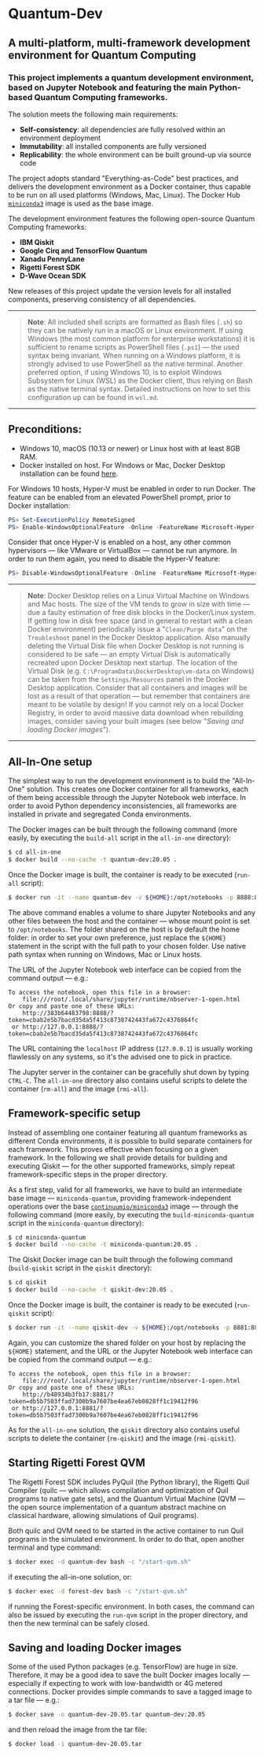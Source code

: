 # Quantum-Dev

## A multi-platform, multi-framework development environment for Quantum Computing

### This project implements a quantum development environment, based on Jupyter Notebook and featuring the main Python-based Quantum Computing frameworks.

The solution meets the following main requirements:
* **Self-consistency**: all dependencies are fully resolved within an environment deployment
* **Immutability**: all installed components are fully versioned
* **Replicability**: the whole environment can be built ground-up via source code

The project adopts standard "Everything-as-Code" best practices, and delivers the development environment as a Docker container, thus capable to be run on all used platforms (Windows, Mac, Linux). The Docker Hub [``miniconda3``](https://hub.docker.com/r/continuumio/miniconda3/) image is used as the base image.

The development environment features the following open-source Quantum Computing frameworks:

* **IBM Qiskit**
* **Google Cirq and TensorFlow Quantum**
* **Xanadu PennyLane**
* **Rigetti Forest SDK**
* **D-Wave Ocean SDK**

New releases of this project update the version levels for all installed components, preserving consistency of all dependencies.

---
> **Note**: All included shell scripts are formatted as Bash files (``.sh``) so they can be natively run in a macOS or Linux environment. If using Windows (the most common platform for enterprise workstations) it is sufficient to rename scripts as PowerShell files (``.ps1``) &mdash; the used syntax being invariant. When running on a Windows platform, it is strongly advised to use PowerShell as the native terminal. Another preferred option, if using Windows 10, is to exploit Windows Subsystem for Linux (WSL) as the Docker client, thus relying on Bash as the native terminal syntax. Detailed instructions on how to set this configuration up can be found in ``wsl.md``.
---

## Preconditions:

* Windows 10, macOS (10.13 or newer) or Linux host with at least 8GB RAM.
* Docker installed on host. For Windows or Mac, Docker Desktop installation can be found [here](https://www.docker.com/products/docker-desktop).

For Windows 10 hosts, Hyper-V must be enabled in order to run Docker. The feature can be enabled from an elevated PowerShell prompt, prior to Docker installation:

```powershell
PS> Set-ExecutionPolicy RemoteSigned
PS> Enable-WindowsOptionalFeature -Online -FeatureName Microsoft-Hyper-V –All
```

Consider that once Hyper-V is enabled on a host, any other common hypervisors &mdash; like VMware or VirtualBox &mdash; cannot be run anymore. In order to run them again, you need to disable the Hyper-V feature:

```powershell
PS> Disable-WindowsOptionalFeature -Online -FeatureName Microsoft-Hyper-V –All
```

---
> **Note**: Docker Desktop relies on a Linux Virtual Machine on Windows and Mac hosts. The size of the VM tends to grow in size with time &mdash; due a faulty estimation of free disk blocks in the Docker/Linux system. If getting low in disk free space (and in general to restart with a clean Docker environment) periodically issue a "``Clean/Purge data``" on the ``Troubleshoot`` panel in the Docker Desktop application. Also manually deleting the Virtual Disk file when Docker Desktop is not running is considered to be safe &mdash; an empty Virtual Disk is automatically recreated upon Docker Desktop next startup. The location of the Virtual Disk (e.g. ``C:\ProgramData\DockerDesktop\vm-data`` on Windows) can be taken from the ``Settings/Resources`` panel in the Docker Desktop application. Consider that all containers and images will be lost as a result of that operation &mdash; but remember that containers are meant to be volatile by design! If you cannot rely on a local Docker Registry, in order to avoid massive data download when rebuilding images, consider saving your built images (see below "_Saving and loading Docker images_").
---

## All-In-One setup

The simplest way to run the development environment is to build the "All-In-One" solution. This creates one Docker container for all frameworks, each of them being accessible through the Jupyter Notebook web interface. In order to avoid Python dependency inconsistencies, all frameworks are installed in private and segregated Conda environments.

The Docker images can be built through the following command (more easily, by executing the ``build-all`` script in the ``all-in-one`` directory):

```sh
$ cd all-in-one
$ docker build --no-cache -t quantum-dev:20.05 .
```

Once the Docker image is built, the container is ready to be executed (``run-all`` script):

```sh
$ docker run -it --name quantum-dev -v ${HOME}:/opt/notebooks -p 8888:8888 quantum-dev:20.05 /bin/bash -c "/opt/conda/bin/jupyter notebook --notebook-dir=/opt/notebooks --ip='0.0.0.0' --port=8888 --no-browser --allow-root"
```

The above command enables a volume to share Jupyter Notebooks and any other files between the host and the container &mdash; whose mount point is set to ``/opt/notebooks``. The folder shared on the host is by default the home folder: in order to set your own preference, just replace the ``${HOME}`` statement in the script with the full path to your chosen folder. Use native path syntax when running on Windows, Mac or Linux hosts.

The URL of the Jupyter Notebook web interface can be copied from the command output &mdash; e.g.:

    To access the notebook, open this file in a browser:
        file:///root/.local/share/jupyter/runtime/nbserver-1-open.html
    Or copy and paste one of these URLs:
        http://383b64483798:8888/?token=cbab2e5b7bacd35da5f413c8738742443fa672c4376864fc
     or http://127.0.0.1:8888/?token=cbab2e5b7bacd35da5f413c8738742443fa672c4376864fc

The URL containing the ``localhost`` IP address (``127.0.0.1``) is usually working flawlessly on any systems, so it's the advised one to pick in practice.

The Jupyter server in the container can be gracefully shut down by typing ``CTRL-C``. The ``all-in-one`` directory also contains useful scripts to delete the container (``rm-all``) and the image (``rmi-all``).

## Framework-specific setup

Instead of assembling one container featuring all quantum frameworks as different Conda environments, it is possible to build separate containers for each framework. This proves effective when focusing on a given framework. In the following we shall provide details for building and executing Qiskit &mdash; for the other supported frameworks, simply repeat framework-specific steps in the proper directory.

As a first step, valid for all frameworks, we have to build an intermediate base image &mdash; ``miniconda-quantum``, providing framework-independent operations over the base [``continuumio/miniconda3``](https://hub.docker.com/r/continuumio/miniconda3/) image &mdash; through the following command (more easily, by executing the ``build-miniconda-quantum`` script in the ``miniconda-quantum`` directory):

```sh
$ cd miniconda-quantum
$ docker build --no-cache -t miniconda-quantum:20.05 .
```

The Qiskit Docker image can be built through the following command (``build-qiskit`` script in the ``qiskit`` directory):

```sh
$ cd qiskit
$ docker build --no-cache -t qiskit-dev:20.05 .
```

Once the Docker image is built, the container is ready to be executed (``run-qiskit`` script):

```sh
$ docker run -it --name qiskit-dev -v ${HOME}:/opt/notebooks -p 8881:8881 qiskit-dev:20.05 /bin/bash -c "/opt/conda/envs/qiskit/bin/jupyter notebook --notebook-dir=/opt/notebooks --ip='0.0.0.0' --port=8881 --no-browser --allow-root"
```

Again, you can customize the shared folder on your host by replacing the ``${HOME}`` statement, and the URL or the Jupyter Notebook web interface can be copied from the command output &mdash; e.g.:

    To access the notebook, open this file in a browser:
        file:///root/.local/share/jupyter/runtime/nbserver-1-open.html
    Or copy and paste one of these URLs:
        http://b48934b3fb17:8881/?token=db5b7503ffad7300b9a7607be4ea67eb0828ff1c19412f96
     or http://127.0.0.1:8881/?token=db5b7503ffad7300b9a7607be4ea67eb0828ff1c19412f96

As for the ``all-in-one`` solution, the ``qiskit`` directory also contains useful scripts to delete the container (``rm-qiskit``) and the image (``rmi-qiskit``).

## Starting Rigetti Forest QVM

The Rigetti Forest SDK includes PyQuil (the Python library), the Rigetti Quil Compiler (quilc &mdash; which allows compilation and optimization of Quil programs to native gate sets), and the Quantum Virtual Machine (QVM &mdash; the open source implementation of a quantum abstract machine on classical hardware, allowing simulations of Quil programs).

Both quilc and QVM need to be started in the active container to run Quil programs in the simulated environment. In order to do that, open another terminal and type command:

```sh
$ docker exec -d quantum-dev bash -c "/start-qvm.sh"
```

if executing the all-in-one solution, or:

```sh
$ docker exec -d forest-dev bash -c "/start-qvm.sh"
```

if running the Forest-specific environment. In both cases, the command can also be issued by executing the ``run-qvm`` script in the proper directory, and then the new terminal can be safely closed.

## Saving and loading Docker images

Some of the used Python packages (e.g. TensorFlow) are huge in size. Therefore, it may be a good idea to save the built Docker images locally &mdash; especially if expecting to work with low-bandwidth or 4G metered connections. Docker provides simple commands to save a tagged image to a tar file &mdash; e.g.:

```sh
$ docker save -o quantum-dev-20.05.tar quantum-dev:20.05
```

and then reload the image from the tar file:

```sh
$ docker load -i quantum-dev-20.05.tar
```